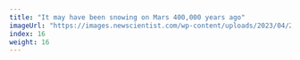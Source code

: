 ```yaml
---
title: "It may have been snowing on Mars 400,000 years ago"
imageUrl: "https://images.newscientist.com/wp-content/uploads/2023/04/28155228/SEI_153783526.jpg?width=600"
index: 16
weight: 16
---
```

